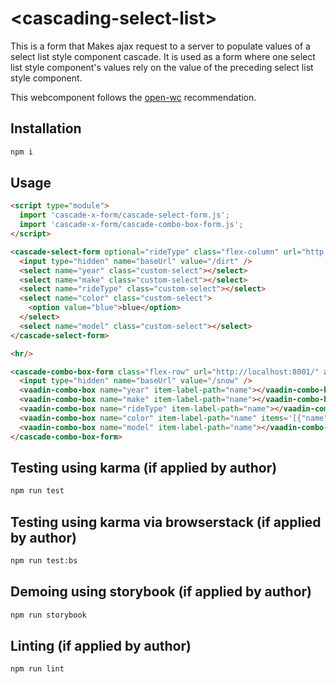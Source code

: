 # \<cascading-select-list>

This is a form that Makes ajax request to a server to populate values of a select list style component cascade. 
It is used as a form where one select list style component's values rely on the value of the preceding select list style component.

This webcomponent follows the [open-wc](https://github.com/open-wc/open-wc) recommendation.

## Installation
```bash
npm i
```

## Usage
```html
<script type="module">
  import 'cascade-x-form/cascade-select-form.js';
  import 'cascade-x-form/cascade-combo-box-form.js';
</script>

<cascade-select-form optional="rideType" class="flex-column" url="http://localhost:8001/" action="http://localhost:8001/" method="POST">
  <input type="hidden" name="baseUrl" value="/dirt" />
  <select name="year" class="custom-select"></select>
  <select name="make" class="custom-select"></select>
  <select name="rideType" class="custom-select"></select>
  <select name="color" class="custom-select">
    <option value="blue">blue</option>
  </select>
  <select name="model" class="custom-select"></select>
</cascade-select-form>

<hr/>

<cascade-combo-box-form class="flex-row" url="http://localhost:8001/" action="http://localhost:8001/" method="POST">
  <input type="hidden" name="baseUrl" value="/snow" />
  <vaadin-combo-box name="year" item-label-path="name"></vaadin-combo-box>
  <vaadin-combo-box name="make" item-label-path="name"></vaadin-combo-box>
  <vaadin-combo-box name="rideType" item-label-path="name"></vaadin-combo-box>
  <vaadin-combo-box name="color" item-label-path="name" items='[{"name": "blue", "value": "blue"}]'></vaadin-combo-box>
  <vaadin-combo-box name="model" item-label-path="name"></vaadin-combo-box>
</cascade-combo-box-form>
```

## Testing using karma (if applied by author)
```bash
npm run test
```

## Testing using karma via browserstack (if applied by author)
```bash
npm run test:bs
```

## Demoing using storybook (if applied by author)
```bash
npm run storybook
```

## Linting (if applied by author)
```bash
npm run lint
```
